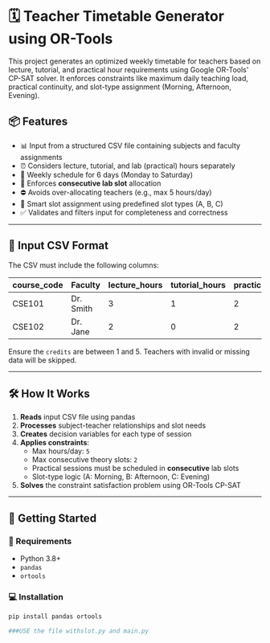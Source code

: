 # 🗓️ Teacher Timetable Generator using OR-Tools

This project generates an optimized weekly timetable for teachers based on lecture, tutorial, and practical hour requirements using Google OR-Tools' CP-SAT solver. It enforces constraints like maximum daily teaching load, practical continuity, and slot-type assignment (Morning, Afternoon, Evening).

## 📦 Features

- 📊 Input from a structured CSV file containing subjects and faculty assignments
- ⏰ Considers lecture, tutorial, and lab (practical) hours separately
- 📅 Weekly schedule for 6 days (Monday to Saturday)
- 🔁 Enforces **consecutive lab slot** allocation
- ⛔ Avoids over-allocating teachers (e.g., max 5 hours/day)
- 🧠 Smart slot assignment using predefined slot types (A, B, C)
- ✅ Validates and filters input for completeness and correctness

---

## 🧾 Input CSV Format

The CSV must include the following columns:

| course_code | Faculty    | lecture_hours | tutorial_hours | practical_hours | credits |
|-------------|------------|----------------|-----------------|------------------|---------|
| CSE101      | Dr. Smith  | 3              | 1               | 2                | 4       |
| CSE102      | Dr. Jane   | 2              | 0               | 2                | 3       |

Ensure the `credits` are between 1 and 5. Teachers with invalid or missing data will be skipped.

---

## 🛠️ How It Works

1. **Reads** input CSV file using pandas
2. **Processes** subject-teacher relationships and slot needs
3. **Creates** decision variables for each type of session
4. **Applies constraints**:
   - Max hours/day: `5`
   - Max consecutive theory slots: `2`
   - Practical sessions must be scheduled in **consecutive** lab slots
   - Slot-type logic (A: Morning, B: Afternoon, C: Evening)
5. **Solves** the constraint satisfaction problem using OR-Tools CP-SAT

---

## 🚀 Getting Started

### 🔧 Requirements

- Python 3.8+
- `pandas`
- `ortools`

### 💻 Installation

```bash
pip install pandas ortools

###USE the file withslot.py and main.py
